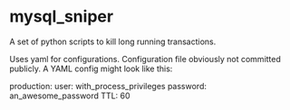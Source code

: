 mysql_sniper
============

A set of python scripts to kill long running transactions.

Uses yaml for configurations. Configuration file obviously not committed publicly. A YAML config might look like this:

production:
        user: with_process_privileges
        password: an_awesome_password
        TTL: 60

